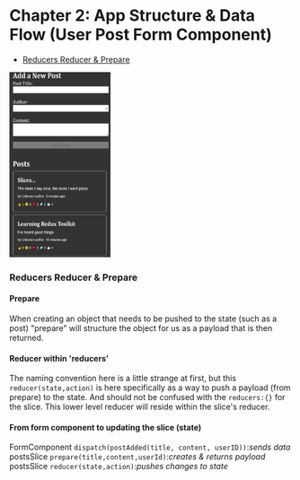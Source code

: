 # Chapter 2: App Structure & Data Flow (User Post Form Component)

- [Reducers Reducer & Prepare](#rrp)

<img src = 'https://github.com/TarikVu/imgs/blob/main/Redux-Intro/redux-ch2.PNG' width= 180 height = 330/> 

### <a name="rrp"> Reducers Reducer & Prepare

#### Prepare
When creating an object that needs to be pushed to the state (such as a post) "prepare" will structure the object for us as a payload that is then returned.

#### Reducer within 'reducers'

The naming convention here is a little strange at first, but this `reducer(state,action)` is here specifically as a way to push a payload (from prepare) to the state. And should not be confused with the `reducers:{}` for the slice.  This lower level reducer will reside within the slice's reducer. 

#### From form component to updating the slice (state)

FormComponent `dispatch(postAdded(title, content, userID))`:_sends data_<br>
postsSlice `prepare(title,content,userId)`:_creates & returns payload_<br>
postsSlice `reducer(state,action)`:_pushes changes to state_<br>